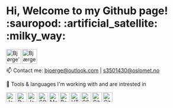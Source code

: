   <h1>
    Hi, Welcome to my Github page! :sauropod: :artificial_satellite: :milky_way:
  </h1>

  <a href="https://www.instagram.com/b_juvet/">
    <img align="left" alt="Bjørge's Instagram" width="40px" src="https://img.icons8.com/fluent/96/000000/instagram-new.png" />
  </a>

  <a href="https://www.linkedin.com/in/Bjorge-S-Djuve/">
    <img align="left" alt="Bjærge's Linkedin" width="40px" src="https://img.icons8.com/fluent/96/000000/linkedin.png" />
  </a>

<br /> <br />

  📫 Contact me: bjoerge@outlook.com | s3501430@oslomet.no

  :safety_vest: Tools & languages I'm working with and are intrested in

  <a href="https://www.java.com/en/">
      <img align="left" alt="Java" width="26px" src="https://img.icons8.com/color/48/000000/java-coffee-cup-logo.png" />
  </a>

  <a href="https://www.python.org/">
      <img align="left" alt="Pyhton" width="26px" src="https://img.icons8.com/color/48/000000/python.png" />
  </a>

  <a href="https://www.javascript.com/">
      <img align="left" alt="JavaScript" width="26px" src="https://img.icons8.com/color/48/000000/javascript.png" />
  </a>

  <a href="https://www.mysql.com/">
      <img align="left" alt="SQL" width="26px" src="https://img.icons8.com/dusk/48/000000/sql.png" />
  </a>

  <a href="https://www.mathworks.com/products/matlab.html">
      <img align="left" alt="MatLab" width="26px" src="https://img.icons8.com/fluency/48/000000/matlab.png" />
  </a>

  <a href="https://reactjs.org/">
      <img align="left" alt="React Native" width="26px" src="https://img.icons8.com/office/16/000000/react.png" />
  </a>

  <a href="https://github.com/kumia01/final-project">
      <img align="left" alt="HTML5" width="26px" src="https://img.icons8.com/color/48/000000/html-5.png" />
  </a>
  
  <a href="https://github.com/kumia01/final-project">
      <img align="left" alt="CSS3" width="26px" src="https://img.icons8.com/color/48/000000/css3.png" />
  </a>

  <a href="https://github.com">
      <img align="left" alt="GitHub" width="26px" src="https://img.icons8.com/color/48/000000/github.png" />
  </a>
  
  <a href="https://git-scm.com">
      <img align="left" alt="Git" width="26px" src="https://img.icons8.com/color/48/000000/git.png" />
  </a>

 


